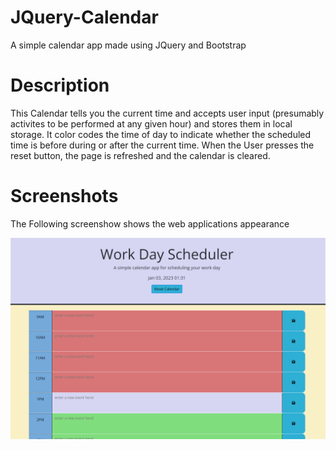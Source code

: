# JQuery-Calendar
A simple calendar app made using JQuery and Bootstrap
# Description
 This Calendar tells you the current time and accepts user input (presumably activites to be performed at any given hour)
 and stores them in local storage. It color codes the time of day to indicate whether the scheduled time is before during or after the current time.
 When the User presses the reset button, the page is refreshed and the calendar is cleared.
 
 # Screenshots

The Following screenshow shows the web applications appearance
 
![Calendar Application](./assets/Screenshot%202023-01-03%20133244.png)